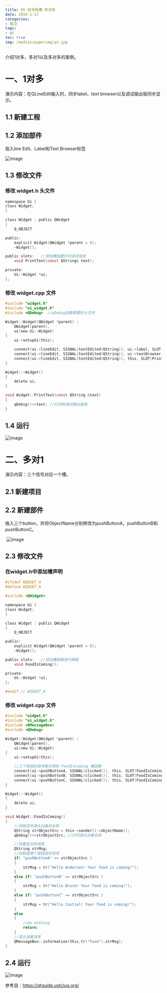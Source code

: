 ```yaml
---
title: Qt-信号和槽-多对多
date: 2019-1-17
categories:
- 笔记
tags:
- qt
toc: true
img: /medias/paperimg/qt.jpg
---
```

介绍1对多，多对1以及多对多的案例。<!-- more -->
# 一、1对多

演示内容：在QLineEdit输入时，同步label，text browser以及调试输出板同步显示。

## 1.1 新建工程

## 1.2 添加部件

拖入line Edit、Label和Text Browser标签

![image](http://upload-images.jianshu.io/upload_images/16115686-45ea6d7ef8b69f29.png?imageMogr2/auto-orient/strip%7CimageView2/2/w/1240)

## 1.3 修改文件

### 修改 widget.h 头文件

```c
namespace Ui {
class Widget;
}

class Widget : public QWidget
{
    Q_OBJECT

public:
    explicit Widget(QWidget *parent = 0);
    ~Widget();

public slots:   //添加槽函数打印调试信息
    void PrintText(const QString& text);

private:
    Ui::Widget *ui;
};
```

### 修改 widget.cpp 文件

```c
#include "widget.h"
#include "ui_widget.h"
#include <QDebug>  //qDebug函数需要的头文件

Widget::Widget(QWidget *parent) :
    QWidget(parent),
    ui(new Ui::Widget)
{
    ui->setupUi(this);

    connect(ui->lineEdit, SIGNAL(textEdited(QString)), ui->label, SLOT(setText(QString)));//将 lineEdit 的编辑信号关联到 label 的设置文本槽函数；
    connect(ui->lineEdit, SIGNAL(textEdited(QString)), ui->textBrowser, SLOT(setText(QString)));//将 lineEdit 的编辑信号关联到 textBrowser 的设置文本槽函数
    connect(ui->lineEdit, SIGNAL(textEdited(QString)), this, SLOT(PrintText(QString)));//将 lineEdit 的编辑信号关联到主窗体的 PrintText 槽函数
}

Widget::~Widget()
{
    delete ui;
}

void Widget::PrintText(const QString &text)
{
    qDebug()<<text; //打印到调试输出面板
}
```

## 1.4 运行

![image](http://upload-images.jianshu.io/upload_images/16115686-4ca63126c570b3df.png?imageMogr2/auto-orient/strip%7CimageView2/2/w/1240)

# 二、多对1 

演示内容：三个信号对应一个槽。

## 2.1 新建项目

## 2.2 新建部件

拖入三个button，并将ObjectName分别修改为pushButtonA，pushButtonB和pushButtonC。

 ![image](http://upload-images.jianshu.io/upload_images/16115686-c8d0c5b8db30d606.png?imageMogr2/auto-orient/strip%7CimageView2/2/w/1240)

## 2.3 修改文件

### 在widget.h中添加槽声明

```c
#ifndef WIDGET_H
#define WIDGET_H

#include <QWidget>

namespace Ui {
class Widget;
}

class Widget : public QWidget
{
    Q_OBJECT

public:
    explicit Widget(QWidget *parent = 0);
    ~Widget();

public slots:   //添加槽函数进行弹窗
    void FoodIsComing();

private:
    Ui::Widget *ui;
};

#endif // WIDGET_H
```


### 修改 widget.cpp 文件

```c
#include "widget.h"
#include "ui_widget.h"
#include <QMessageBox>
#include <QDebug>

Widget::Widget(QWidget *parent) :
    QWidget(parent),
    ui(new Ui::Widget)
{
    ui->setupUi(this);

    //三个按钮的信号都关联到 FoodIsComing 槽函数
    connect(ui->pushButtonA, SIGNAL(clicked()), this, SLOT(FoodIsComing()));
    connect(ui->pushButtonB, SIGNAL(clicked()), this, SLOT(FoodIsComing()));
    connect(ui->pushButtonC, SIGNAL(clicked()), this, SLOT(FoodIsComing()));
}

Widget::~Widget()
{
    delete ui;
}

void Widget::FoodIsComing()
{
    //获取信号源头对象的名称
    QString strObjectSrc = this->sender()->objectName();
    qDebug()<<strObjectSrc; //打印源头对象名称

    //将要显示的消息
    QString strMsg;
    //判断是哪个按钮发的信号
    if( "pushButtonA" == strObjectSrc )
    {
        strMsg = tr("Hello Anderson! Your food is coming!");
    }
    else if( "pushButtonB" == strObjectSrc )
    {
        strMsg = tr("Hello Bruce! Your food is coming!");
    }
    else if( "pushButtonC" == strObjectSrc )
    {
        strMsg = tr("Hello Castiel! Your food is coming!");
    }
    else
    {
        //do nothing
        return;
    }
    //显示送餐消息
    QMessageBox::information(this,tr("Food"),strMsg);
}
```

## 2.4 运行

![image](http://upload-images.jianshu.io/upload_images/16115686-705e9900b84e38bf.png?imageMogr2/auto-orient/strip%7CimageView2/2/w/1240)


参考自：https://qtguide.ustclug.org/
